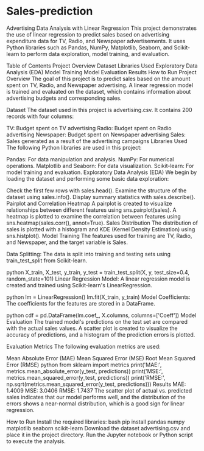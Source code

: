 # Sales-prediction
Advertising Data Analysis with Linear Regression
This project demonstrates the use of linear regression to predict sales based on advertising expenditure data for TV, Radio, and Newspaper advertisements. It uses Python libraries such as Pandas, NumPy, Matplotlib, Seaborn, and Scikit-learn to perform data exploration, model training, and evaluation.

Table of Contents
Project Overview
Dataset
Libraries Used
Exploratory Data Analysis (EDA)
Model Training
Model Evaluation
Results
How to Run
Project Overview
The goal of this project is to predict sales based on the amount spent on TV, Radio, and Newspaper advertising. A linear regression model is trained and evaluated on the dataset, which contains information about advertising budgets and corresponding sales.

Dataset
The dataset used in this project is advertising.csv. It contains 200 records with four columns:

TV: Budget spent on TV advertising
Radio: Budget spent on Radio advertising
Newspaper: Budget spent on Newspaper advertising
Sales: Sales generated as a result of the advertising campaigns
Libraries Used
The following Python libraries are used in this project:

Pandas: For data manipulation and analysis.
NumPy: For numerical operations.
Matplotlib and Seaborn: For data visualization.
Scikit-learn: For model training and evaluation.
Exploratory Data Analysis (EDA)
We begin by loading the dataset and performing some basic data exploration:

Check the first few rows with sales.head().
Examine the structure of the dataset using sales.info().
Display summary statistics with sales.describe().
Pairplot and Correlation Heatmap
A pairplot is created to visualize relationships between different features using sns.pairplot(sales).
A heatmap is plotted to examine the correlation between features using sns.heatmap(sales.corr(), annot=True).
Sales Distribution
The distribution of sales is plotted with a histogram and KDE (Kernel Density Estimation) using sns.histplot().
Model Training
The features used for training are TV, Radio, and Newspaper, and the target variable is Sales.

Data Splitting: The data is split into training and testing sets using train_test_split from Scikit-learn.

python
X_train, X_test, y_train, y_test = train_test_split(X, y, test_size=0.4, random_state=101)
Linear Regression Model: A linear regression model is created and trained using Scikit-learn's LinearRegression.

python
lm = LinearRegression()
lm.fit(X_train, y_train)
Model Coefficients: The coefficients for the features are stored in a DataFrame.

python
cdf = pd.DataFrame(lm.coef_, X.columns, columns=['Coeff'])
Model Evaluation
The trained model's predictions on the test set are compared with the actual sales values. A scatter plot is created to visualize the accuracy of predictions, and a histogram of the prediction errors is plotted.

Evaluation Metrics
The following evaluation metrics are used:

Mean Absolute Error (MAE)
Mean Squared Error (MSE)
Root Mean Squared Error (RMSE)
python
from sklearn import metrics
print('MAE:', metrics.mean_absolute_error(y_test, predictions))
print('MSE:', metrics.mean_squared_error(y_test, predictions))
print('RMSE:', np.sqrt(metrics.mean_squared_error(y_test, predictions)))
Results
MAE: 1.4009
MSE: 3.0406
RMSE: 1.7437
The scatter plot of actual vs. predicted sales indicates that our model performs well, and the distribution of the errors shows a near-normal distribution, which is a good sign for linear regression.

How to Run
Install the required libraries:
bash
pip install pandas numpy matplotlib seaborn scikit-learn
Download the dataset advertising.csv and place it in the project directory.
Run the Jupyter notebook or Python script to execute the analysis.
